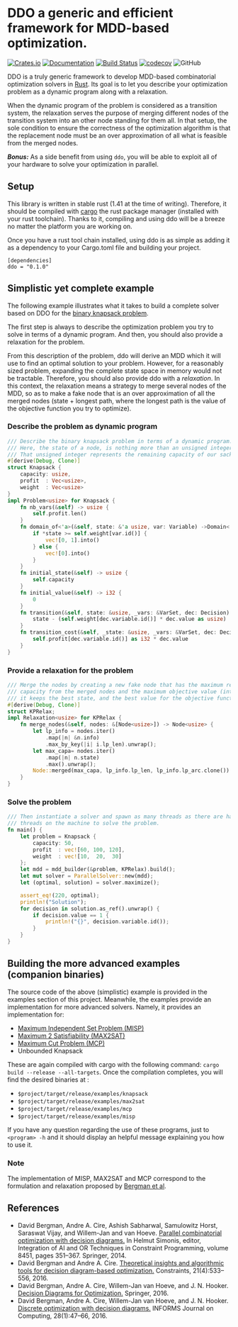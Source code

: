 # DDO a generic and efficient framework for MDD-based optimization. 
[![Crates.io](https://img.shields.io/crates/v/ddo)](https://crates.io/crates/ddo)
[![Documentation](https://img.shields.io/badge/Docs.rs-Latest-informational)](https://docs.rs/ddo/)
[![Build Status](https://travis-ci.org/xgillard/ddo.svg?branch=master)](https://travis-ci.org/xgillard/ddo)
[![codecov](https://codecov.io/gh/xgillard/ddo/branch/master/graph/badge.svg)](https://codecov.io/gh/xgillard/ddo)
![GitHub](https://img.shields.io/github/license/xgillard/ddo)

DDO is a truly generic framework to develop MDD-based combinatorial optimization 
solvers in  [Rust](https://www.rust-lang.org/). Its goal is to let you describe 
your optimization problem as a dynamic program along with a relaxation. 

When the dynamic program of the problem is considered as a transition system, 
the relaxation serves the purpose of merging different nodes of the transition 
system into an other node standing for them all. In that setup, the sole 
condition to ensure the correctness of the optimization algorithm is that the 
replacement node must be an over approximation of all what is feasible from the 
merged nodes.

***Bonus:***
As a side benefit from using `ddo`, you will be able to exploit all of your
hardware to solve your optimization in parallel.

## Setup
This library is written in stable rust (1.41 at the time of writing). Therefore, 
it should be compiled with [cargo](https://doc.rust-lang.org/cargo/index.html) 
the rust package manager (installed with your rust toolchain). Thanks to it, 
compiling and using ddo will be a breeze no matter the platform you are working 
on.

Once you have a rust tool chain installed, using ddo is as simple as adding it
as a dependency to your Cargo.toml file and building your project.

```
[dependencies]
ddo = "0.1.0"
```

## Simplistic yet complete example
The following example illustrates what it takes to build a complete solver based
on DDO for the [binary knapsack problem](https://en.wikipedia.org/wiki/Knapsack_problem#0-1_knapsack_problem).

The first step is always to describe the optimization problem you try to solve
in terms of a dynamic program. And then, you should also provide a relaxation
for the problem. 

From this description of the problem, ddo will derive an MDD which it will use 
to find an optimal solution to your problem. However, for a reasonably sized 
problem, expanding the complete state space in memory would not be tractable. 
Therefore, you should also provide ddo with a _relaxation_. In this context, 
the relaxation means a strategy to merge several nodes of the MDD, so as to 
make a fake node that is an over approximation of all the merged nodes (state + 
longest path, where the longest path is the value of the objective function you
try to optimize).  

### Describe the problem as dynamic program
```rust
/// Describe the binary knapsack problem in terms of a dynamic program.
/// Here, the state of a node, is nothing more than an unsigned integer (usize).
/// That unsigned integer represents the remaining capacity of our sack.
#[derive(Debug, Clone)]
struct Knapsack {
    capacity: usize,
    profit  : Vec<usize>,
    weight  : Vec<usize>
}
impl Problem<usize> for Knapsack {
    fn nb_vars(&self) -> usize {
        self.profit.len()
    }
    fn domain_of<'a>(&self, state: &'a usize, var: Variable) ->Domain<'a> {
        if *state >= self.weight[var.id()] {
            vec![0, 1].into()
        } else {
            vec![0].into()
        }
    }
    fn initial_state(&self) -> usize {
        self.capacity
    }
    fn initial_value(&self) -> i32 {
        0
    }
    fn transition(&self, state: &usize, _vars: &VarSet, dec: Decision) -> usize {
        state - (self.weight[dec.variable.id()] * dec.value as usize)
    }
    fn transition_cost(&self, _state: &usize, _vars: &VarSet, dec: Decision) -> i32 {
        self.profit[dec.variable.id()] as i32 * dec.value
    }
}
```

### Provide a relaxation for the problem
```rust
/// Merge the nodes by creating a new fake node that has the maximum remaining
/// capacity from the merged nodes and the maximum objective value (intuitiveley,
/// it keeps the best state, and the best value for the objective function).
#[derive(Debug, Clone)]
struct KPRelax;
impl Relaxation<usize> for KPRelax {
    fn merge_nodes(&self, nodes: &[Node<usize>]) -> Node<usize> {
        let lp_info = nodes.iter()
            .map(|n| &n.info)
            .max_by_key(|i| i.lp_len).unwrap();
        let max_capa= nodes.iter()
            .map(|n| n.state)
            .max().unwrap();
        Node::merged(max_capa, lp_info.lp_len, lp_info.lp_arc.clone())
    }
}
```

### Solve the problem
```rust
/// Then instantiate a solver and spawn as many threads as there are hardware
/// threads on the machine to solve the problem.
fn main() {
    let problem = Knapsack {
        capacity: 50,
        profit  : vec![60, 100, 120],
        weight  : vec![10,  20,  30]
    };
    let mdd = mdd_builder(&problem, KPRelax).build();
    let mut solver = ParallelSolver::new(mdd);
    let (optimal, solution) = solver.maximize();

    assert_eq!(220, optimal);
    println!("Solution");
    for decision in solution.as_ref().unwrap() {
        if decision.value == 1 {
            println!("{}", decision.variable.id());
        }
    }
}
```

## Building the more advanced examples (companion binaries)
The source code of the above (simplistic) example is provided in the examples
section of this project. Meanwhile, the examples provide an implementation for
more advanced solvers. Namely, it provides an implementation for: 
 + [Maximum Independent Set Problem (MISP)](https://www.wikiwand.com/en/Independent_set_(graph_theory))
 + [Maximum 2 Satisfiability (MAX2SAT)](https://en.wikipedia.org/wiki/Maximum_satisfiability_problem)
 + [Maximum Cut Problem (MCP)](https://en.wikipedia.org/wiki/Maximum_cut)
 + Unbounded Knapsack 

These are again compiled with cargo with the following command:
```cargo build --release --all-targets```. Once the compilation completes, you
will find the desired binaries at : 
 * `$project/target/release/examples/knapsack`
 * `$project/target/release/examples/max2sat`
 * `$project/target/release/examples/mcp`
 * `$project/target/release/examples/misp`
 
 If you have any question regarding the use of these programs, just to `<program> -h`
 and it should display an helpful message explaining you how to use it.

### Note 
The implementation of MISP, MAX2SAT and MCP correspond to the formulation and
relaxation proposed by [Bergman et al](https://pubsonline.informs.org/doi/abs/10.1287/ijoc.2015.0648).

## References
 * David Bergman, Andre A. Cire, Ashish Sabharwal, Samulowitz Horst, Saraswat Vijay, and Willem-Jan and van Hoeve. [Parallel combinatorial optimization with decision diagrams.](https://link.springer.com/chapter/10.1007/978-3-319-07046-9_25) In Helmut Simonis, editor, Integration of AI and OR Techniques in Constraint Programming, volume 8451, pages 351–367. Springer, 2014.
 * David Bergman and Andre A. Cire. [Theoretical insights and algorithmic tools for decision diagram-based optimization.](https://link.springer.com/article/10.1007/s10601-016-9239-9) Constraints, 21(4):533–556, 2016.
 * David Bergman, Andre A. Cire, Willem-Jan van Hoeve, and J. N. Hooker. [Decision Diagrams for Optimization.](https://link.springer.com/book/10.1007%2F978-3-319-42849-9) Springer, 2016.
 * David Bergman, Andre A. Cire, Willem-Jan van Hoeve, and J. N. Hooker. [Discrete optimization with decision diagrams.](https://pubsonline.informs.org/doi/abs/10.1287/ijoc.2015.0648) INFORMS Journal on Computing, 28(1):47–66, 2016.